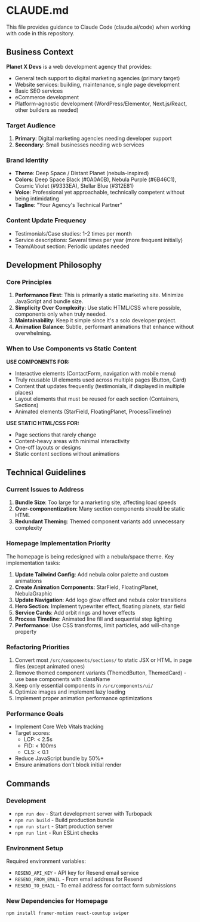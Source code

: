 # CLAUDE.md

This file provides guidance to Claude Code (claude.ai/code) when working with code in this repository.

## Business Context

**Planet X Devs** is a web development agency that provides:
- General tech support to digital marketing agencies (primary target)
- Website services: building, maintenance, single page development
- Basic SEO services
- eCommerce development
- Platform-agnostic development (WordPress/Elementor, Next.js/React, other builders as needed)

### Target Audience
1. **Primary**: Digital marketing agencies needing developer support
2. **Secondary**: Small businesses needing web services

### Brand Identity
- **Theme**: Deep Space / Distant Planet (nebula-inspired)
- **Colors**: Deep Space Black (#0A0A0B), Nebula Purple (#6B46C1), Cosmic Violet (#9333EA), Stellar Blue (#312E81)
- **Voice**: Professional yet approachable, technically competent without being intimidating
- **Tagline**: "Your Agency's Technical Partner"

### Content Update Frequency
- Testimonials/Case studies: 1-2 times per month
- Service descriptions: Several times per year (more frequent initially)
- Team/About section: Periodic updates needed

## Development Philosophy

### Core Principles
1. **Performance First**: This is primarily a static marketing site. Minimize JavaScript and bundle size.
2. **Simplicity Over Complexity**: Use static HTML/CSS where possible, components only when truly needed.
3. **Maintainability**: Keep it simple since it's a solo developer project.
4. **Animation Balance**: Subtle, performant animations that enhance without overwhelming.

### When to Use Components vs Static Content

**USE COMPONENTS FOR:**
- Interactive elements (ContactForm, navigation with mobile menu)
- Truly reusable UI elements used across multiple pages (Button, Card)
- Content that updates frequently (testimonials, if displayed in multiple places)
- Layout elements that must be reused for each section (Containers, Sections)
- Animated elements (StarField, FloatingPlanet, ProcessTimeline)

**USE STATIC HTML/CSS FOR:**
- Page sections that rarely change
- Content-heavy areas with minimal interactivity
- One-off layouts or designs
- Static content sections without animations

## Technical Guidelines

### Current Issues to Address
1. **Bundle Size**: Too large for a marketing site, affecting load speeds
2. **Over-componentization**: Many section components should be static HTML
3. **Redundant Theming**: Themed component variants add unnecessary complexity

### Homepage Implementation Priority
The homepage is being redesigned with a nebula/space theme. Key implementation tasks:
1. **Update Tailwind Config**: Add nebula color palette and custom animations
2. **Create Animation Components**: StarField, FloatingPlanet, NebulaGraphic
3. **Update Navigation**: Add logo glow effect and nebula color transitions
4. **Hero Section**: Implement typewriter effect, floating planets, star field
5. **Service Cards**: Add orbit rings and hover effects
6. **Process Timeline**: Animated line fill and sequential step lighting
7. **Performance**: Use CSS transforms, limit particles, add will-change property

### Refactoring Priorities
1. Convert most `/src/components/sections/` to static JSX or HTML in page files (except animated ones)
2. Remove themed component variants (ThemedButton, ThemedCard) - use base components with className
3. Keep only essential components in `/src/components/ui/`
4. Optimize images and implement lazy loading
5. Implement proper animation performance optimizations

### Performance Goals
- Implement Core Web Vitals tracking
- Target scores:
  - LCP: < 2.5s
  - FID: < 100ms  
  - CLS: < 0.1
- Reduce JavaScript bundle by 50%+
- Ensure animations don't block initial render

## Commands

### Development
- `npm run dev` - Start development server with Turbopack
- `npm run build` - Build production bundle
- `npm run start` - Start production server
- `npm run lint` - Run ESLint checks

### Environment Setup
Required environment variables:
- `RESEND_API_KEY` - API key for Resend email service
- `RESEND_FROM_EMAIL` - From email address for Resend
- `RESEND_TO_EMAIL` - To email address for contact form submissions

### New Dependencies for Homepage
```bash
npm install framer-motion react-countup swiper